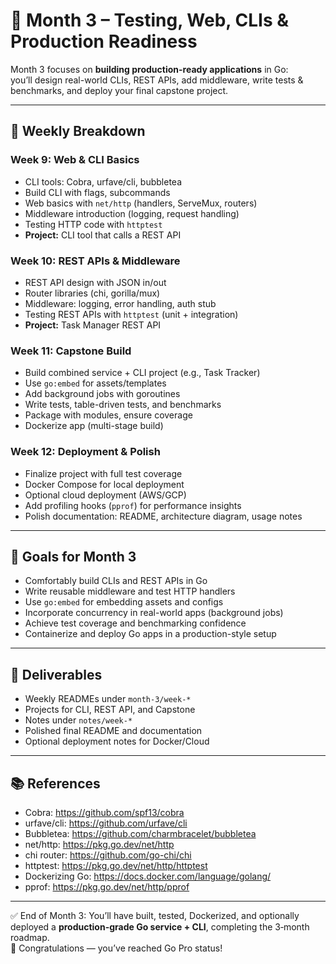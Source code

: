 # 📘 Month 3 – Testing, Web, CLIs & Production Readiness

Month 3 focuses on **building production-ready applications** in Go:  
you’ll design real-world CLIs, REST APIs, add middleware, write tests & benchmarks, and deploy your final capstone project.

---

## 📅 Weekly Breakdown

### Week 9: Web & CLI Basics
- CLI tools: Cobra, urfave/cli, bubbletea
- Build CLI with flags, subcommands
- Web basics with `net/http` (handlers, ServeMux, routers)
- Middleware introduction (logging, request handling)
- Testing HTTP code with `httptest`
- **Project:** CLI tool that calls a REST API

### Week 10: REST APIs & Middleware
- REST API design with JSON in/out
- Router libraries (chi, gorilla/mux)
- Middleware: logging, error handling, auth stub
- Testing REST APIs with `httptest` (unit + integration)
- **Project:** Task Manager REST API

### Week 11: Capstone Build
- Build combined service + CLI project (e.g., Task Tracker)
- Use `go:embed` for assets/templates
- Add background jobs with goroutines
- Write tests, table-driven tests, and benchmarks
- Package with modules, ensure coverage
- Dockerize app (multi-stage build)

### Week 12: Deployment & Polish
- Finalize project with full test coverage
- Docker Compose for local deployment
- Optional cloud deployment (AWS/GCP)
- Add profiling hooks (`pprof`) for performance insights
- Polish documentation: README, architecture diagram, usage notes

---

## 🎯 Goals for Month 3
- Comfortably build CLIs and REST APIs in Go
- Write reusable middleware and test HTTP handlers
- Use `go:embed` for embedding assets and configs
- Incorporate concurrency in real-world apps (background jobs)
- Achieve test coverage and benchmarking confidence
- Containerize and deploy Go apps in a production-style setup

---

## 📝 Deliverables
- Weekly READMEs under `month-3/week-*`
- Projects for CLI, REST API, and Capstone
- Notes under `notes/week-*`
- Polished final README and documentation
- Optional deployment notes for Docker/Cloud

---

## 📚 References
- Cobra: https://github.com/spf13/cobra
- urfave/cli: https://github.com/urfave/cli
- Bubbletea: https://github.com/charmbracelet/bubbletea
- net/http: https://pkg.go.dev/net/http
- chi router: https://github.com/go-chi/chi
- httptest: https://pkg.go.dev/net/http/httptest
- Dockerizing Go: https://docs.docker.com/language/golang/
- pprof: https://pkg.go.dev/net/http/pprof

---

✅ End of Month 3: You’ll have built, tested, Dockerized, and optionally deployed a **production-grade Go service + CLI**, completing the 3‑month roadmap.  
🎉 Congratulations — you’ve reached Go Pro status!
